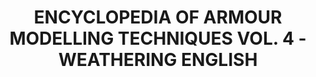---
title: "ENCYCLOPEDIA OF ARMOUR MODELLING TECHNIQUES VOL. 4 - WEATHERING ENGLISH"
price: "TBA"
desc: "Opis nije dostupan"
img_path: "/assets/img/A.MIG-6153.jpg"
brand: AMMO
available: true
cat: "books"
subcat: "SOLUTION BOOKS - MULTILINGUAL"
subsubcat: "SS"
---